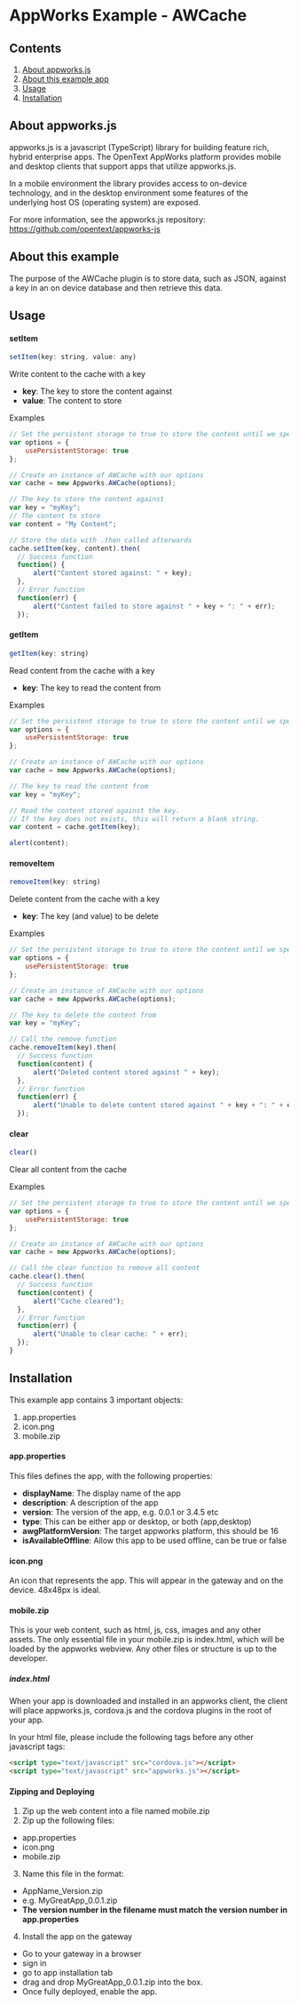 # AppWorks Example - AWCache

## Contents
1. [About appworks.js](#about-appworksjs)
2. [About this example app](#about-this-example)
3. [Usage](#usage)
4. [Installation](#installation)

## About appworks.js

appworks.js is a javascript (TypeScript) library for building feature rich, hybrid enterprise apps. The OpenText AppWorks platform provides mobile and desktop clients that support apps that utilize appworks.js.

In a mobile environment the library provides access to on-device technology, and in the desktop environment some features of the underlying host OS (operating system) are exposed.

For more information, see the appworks.js repository: https://github.com/opentext/appworks-js

## About this example

The purpose of the AWCache plugin is to store data, such as JSON, against a key in an on device database and then retrieve this data.

## Usage

#### setItem

```javascript
setItem(key: string, value: any)
```

Write content to the cache with a key

+ __key__: The key to store the content against
+ __value__: The content to store

Examples
```javascript
// Set the persistent storage to true to store the content until we specifically delete it
var options = {
    usePersistentStorage: true
};

// Create an instance of AWCache with our options
var cache = new Appworks.AWCache(options);

// The key to store the content against
var key = "myKey";
// The content to store
var content = "My Content";

// Store the data with .then called afterwards
cache.setItem(key, content).then(
  // Success function
  function() {
      alert("Content stored against: " + key);
  },
  // Error function
  function(err) {
      alert("Content failed to store against " + key + ": " + err);
  });
```

#### getItem

```javascript
getItem(key: string)
```

Read content from the cache with a key

+ __key__: The key to read the content from

Examples
```javascript
// Set the persistent storage to true to store the content until we specifically delete it
var options = {
    usePersistentStorage: true
};

// Create an instance of AWCache with our options
var cache = new Appworks.AWCache(options);

// The key to read the content from
var key = "myKey";

// Read the content stored against the key.
// If the key does not exists, this will return a blank string.
var content = cache.getItem(key);

alert(content);
```

#### removeItem

```javascript
removeItem(key: string)
```

Delete content from the cache with a key

+ __key__: The key (and value) to be delete

Examples
```javascript
// Set the persistent storage to true to store the content until we specifically delete it
var options = {
    usePersistentStorage: true
};

// Create an instance of AWCache with our options
var cache = new Appworks.AWCache(options);

// The key to delete the content from
var key = "myKey";

// Call the remove function
cache.removeItem(key).then(
  // Success function
  function(content) {
      alert("Deleted content stored against " + key);
  },
  // Error function
  function(err) {
      alert("Unable to delete content stored against " + key + ": " + err);
  });
```

#### clear

```javascript
clear()
```

Clear all content from the cache

Examples
```javascript
// Set the persistent storage to true to store the content until we specifically delete it
var options = {
    usePersistentStorage: true
};

// Create an instance of AWCache with our options
var cache = new Appworks.AWCache(options);

// Call the clear function to remove all content
cache.clear().then(
  // Success function
  function(content) {
      alert("Cache cleared");
  },
  // Error function
  function(err) {
      alert("Unable to clear cache: " + err);
  });
}
```

## Installation

This example app contains 3 important objects:
1. app.properties
2. icon.png
3. mobile.zip

#### app.properties
This files defines the app, with the following properties:
+ __displayName__: The display name of the app
+ __description__: A description of the app
+ __version__: The version of the app, e.g. 0.0.1 or 3.4.5 etc
+ __type__: This can be either app or desktop, or both (app,desktop)
+ __awgPlatformVersion__: The target appworks platform, this should be 16
+ __isAvailableOffline__: Allow this app to be used offline, can be true or false

#### icon.png
An icon that represents the app. This will appear in the gateway and on the device. 48x48px is ideal.

#### mobile.zip

This is your web content, such as html, js, css, images and any other assets.
The only essential file in your mobile.zip is index.html, which will be loaded by the appworks webview. Any other files or structure is up to the developer.

##### index.html

When your app is downloaded and installed in an appworks client, the client will place appworks.js, cordova.js and the cordova plugins in the root of your app.

In your html file, please include the following tags before any other javascript tags:

```html
<script type="text/javascript" src="cordova.js"></script>
<script type="text/javascript" src="appworks.js"></script>
```

#### Zipping and Deploying
1. Zip up the web content into a file named mobile.zip
2. Zip up the following files:
  + app.properties
  + icon.png
  + mobile.zip
3. Name this file in the format:
  + AppName_Version.zip
  + e.g. MyGreatApp_0.0.1.zip
  + __The version number in the filename must match the version number in app.properties__
4. Install the app on the gateway
  + Go to your gateway in a browser
  + sign in
  + go to app installation tab
  + drag and drop MyGreatApp_0.0.1.zip into the box.
  + Once fully deployed, enable the app.
